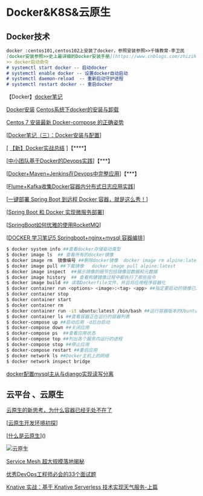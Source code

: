 # Docker&K8S&云原生
## Docker技术
```markdown
docker :centos101,centos102上安装了docker，参照安装参照>>千锋教育-李卫民
[docker安装参照>>史上最详细的Docker安装手册](https://www.cnblogs.com/zhizihuakai/p/12633724.html)
>> docker启动命令
# systemctl start docker -- 启动docker
# systemctl enable docker -- 设置docker自动启动
# systemctl daemon-reload  -- 重新启动守护进程
# systemctl restart docker -- 重启docker
```
【Docker】[docker笔记](https://www.cnblogs.com/spec-dog/tag/docker/)

[Docker安装]( https://blog.csdn.net/laughing1997/article/details/84305615 ) [Centos系统下docker的安装与卸载]( https://blog.csdn.net/a527219336/article/details/50800181 )

[Centos 7 安装最新 Docker-compose 的正确姿势]( https://blog.csdn.net/cookily_liangzai/article/details/82496934 )

[[Docker笔记（三）：Docker安装与配置](https://www.cnblogs.com/spec-dog/p/11194521.html)]

[ [【新】Docker实战总结](https://www.cnblogs.com/leozhanggg/p/12039953.html) ]【****】

  [[中小团队基于Docker的Devops实践](https://www.cnblogs.com/37Y37/p/11216915.html)]【***】

 [[Docker+Maven+Jenkins在Devops中完整应用](https://www.cnblogs.com/pluto4596/p/11216825.html)]【***】

 [[Flume+Kafka收集Docker容器内分布式日志应用实践](https://www.cnblogs.com/wuxj/p/11261250.html)]

[[一键部署 Spring Boot 到远程 Docker 容器，就是这么秀！](https://www.cnblogs.com/lenve/p/11434074.html)]

[[Spring Boot 和 Docker 实现微服务部署](https://www.cnblogs.com/fengzheng/p/10329097.html)]

[[SpringBoot如何优雅的使用RocketMQ](https://www.cnblogs.com/SimpleWu/p/12112351.html)]

[[DOCKER 学习笔记5 Springboot+nginx+mysql 容器编排](https://www.cnblogs.com/ChromeT/p/12289177.html)]

```bash
$ docker system info ##查看docker存储驱动类型
$ docker image ls  ## 查看所有的docker镜像
$ docker image rm  镜像编号 ##删除docker镜像  docker image rm alpine:latest
$ docker image pull ##下载镜像   docker image pull alpine:latest
$ docker image inspect  ##展示镜像的细节包括镜像层数据和元数据
$ docker image history  ## 查看构建镜像过程中都执行了那些指令
$ docker image build ## 读取Dockerfile文件，并且将应用程序容器化
$ docker container run <options> <image>:<tag> <app> ##指定要启动的镜像已及要运行的应用
$ docker container stop
$ docker container start
$ docker container rm
$ docker container run -it ubuntu:latest /bin/bash ##运行容器版本的Ubuntu Linux
$ docker container ls ##查看容器正在运行的容器列表
$ docker-compose up ##启动应用 -d后台启动
$ docker-compose down ##关闭应用
$ docker-compose ps  ##查看应用状态
$ docker-compose top ##列出各个服务内运行的进程
$ docker-compose stop ##停止应用
$ docker-compose restart ##重启应用
$ docker network ls ##Docker主机上的网络
$ docker network inspect bridge
```
[docker配置mysql主从与django实现读写分离](https://www.cnblogs.com/yscl/p/11992175.html)

## 云平台 、云原生

[云原生的新思考，为什么容器已经无处不在了]( https://yq.aliyun.com/articles/699757?spm=a2c4e.11157919.spm-cont-list.262.591727ae00w0Df )

[[云原生开发环境初探](https://www.cnblogs.com/code-craftsman/p/12033656.html)]

[[什么是云原生](https://kb.cnblogs.com/page/647666/)]()

![云原生](http://assets.processon.com/chart_image/5df3580ee4b051b174b280fb.png)

[ Service Mesh 超大规模落地揭秘]( https://yq.aliyun.com/articles/739113?spm=a2c4e.11153940.bloghomeflow.22.2b9f291aaxV1Kk )

[优秀DevOps工程师必会的33个面试题](https://www.cnblogs.com/xuelong3/p/12587932.html)

[Knative 实战：基于 Knative Serverless 技术实现天气服务-上篇](https://yq.aliyun.com/articles/719486?spm=a2c4e.11157919.spm-cont-list.85.5917f204xM6Od1)

##
